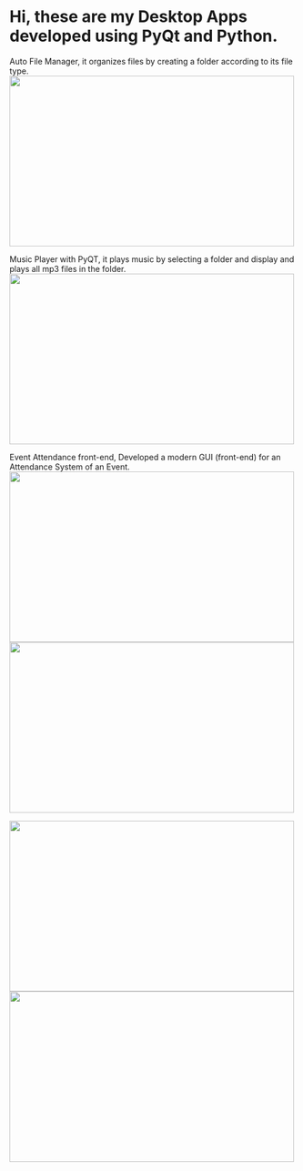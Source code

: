 # Hi, these are my Desktop Apps developed using PyQt and Python.

Auto File Manager, it organizes files by creating a folder according to its file type.
<img src ="https://user-images.githubusercontent.com/60742948/179445406-c83b00d7-1929-45b3-a1b2-07abe77e0a9c.png" width="500" height="300"/>


Music Player with PyQT, it plays music by selecting a folder and display and plays all mp3 files in the folder.
<img src ="https://user-images.githubusercontent.com/60742948/179445564-ffaaab55-c638-4c87-927e-63e0023f5ef2.png" width="500" height="300"/>

Event Attendance front-end, Developed a modern GUI (front-end) for an Attendance System of an Event.
<img src ="https://user-images.githubusercontent.com/60742948/179445782-4220305f-f72c-483a-ab54-b9d4db571aca.png" width="500" height="300"/> <img src ="https://user-images.githubusercontent.com/60742948/179445942-cd19861f-9dfc-4fd2-8b93-0c7a4408d49c.png" width="500" height="300"/>


<img src ="https://user-images.githubusercontent.com/60742948/179445785-f19896b5-eaee-43f1-97dd-35716dc90574.png" width="500" height="300"/> <img src ="https://user-images.githubusercontent.com/60742948/179445778-e069b84f-86af-46a0-a7d1-b2b80d36cdcf.png" width="500" height="300"/>
